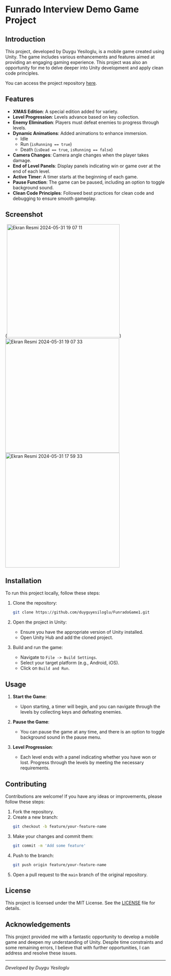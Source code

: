 # Funrado Interview Demo Game Project

## Introduction

This project, developed by Duygu Yesiloglu, is a mobile game created using Unity. The game includes various enhancements and features aimed at providing an engaging gaming experience. This project was also an opportunity for me to delve deeper into Unity development and apply clean code principles.

You can access the project repository [here](https://github.com/duyguyesiloglu/FunradoGame1).

## Features

- **XMAS Edition**: A special edition added for variety.
- **Level Progression**: Levels advance based on key collection.
- **Enemy Elimination**: Players must defeat enemies to progress through levels.
- **Dynamic Animations**: Added animations to enhance immersion.
  - Idle
  - Run (`isRunning == true`)
  - Death (`isDead == true`, `isRunning == false`)
- **Camera Changes**: Camera angle changes when the player takes damage.
- **End of Level Panels**: Display panels indicating win or game over at the end of each level.
- **Active Timer**: A timer starts at the beginning of each game.
- **Pause Function**: The game can be paused, including an option to toggle background sound.
- **Clean Code Principles**: Followed best practices for clean code and debugging to ensure smooth gameplay.

## Screenshot


(<img width="354" alt="Ekran Resmi 2024-05-31 19 07 11" src="https://github.com/duyguyesiloglu/FunradoGame1/assets/110973866/e8640362-3bbe-4b78-9bbd-ba5ecdabfcee">)
<img width="358" alt="Ekran Resmi 2024-05-31 19 07 33" src="https://github.com/duyguyesiloglu/FunradoGame1/assets/110973866/e29d7de5-dc01-41ce-88c0-2beac6e4ab43">
<img width="359" alt="Ekran Resmi 2024-05-31 17 59 33" src="https://github.com/duyguyesiloglu/FunradoGame1/assets/110973866/3c0a953b-0661-467d-b394-dba2d0676763">


## Installation

To run this project locally, follow these steps:

1. Clone the repository:
    ```sh
    git clone https://github.com/duyguyesiloglu/FunradoGame1.git
    ```

2. Open the project in Unity:
    - Ensure you have the appropriate version of Unity installed.
    - Open Unity Hub and add the cloned project.

3. Build and run the game:
    - Navigate to `File -> Build Settings`.
    - Select your target platform (e.g., Android, iOS).
    - Click on `Build and Run`.

## Usage

1. **Start the Game**:
    - Upon starting, a timer will begin, and you can navigate through the levels by collecting keys and defeating enemies.

2. **Pause the Game**:
    - You can pause the game at any time, and there is an option to toggle background sound in the pause menu.

3. **Level Progression**:
    - Each level ends with a panel indicating whether you have won or lost. Progress through the levels by meeting the necessary requirements.

## Contributing

Contributions are welcome! If you have any ideas or improvements, please follow these steps:

1. Fork the repository.
2. Create a new branch:
    ```sh
    git checkout -b feature/your-feature-name
    ```
3. Make your changes and commit them:
    ```sh
    git commit -m 'Add some feature'
    ```
4. Push to the branch:
    ```sh
    git push origin feature/your-feature-name
    ```
5. Open a pull request to the `main` branch of the original repository.

## License

This project is licensed under the MIT License. See the [LICENSE](LICENSE) file for details.

## Acknowledgements

This project provided me with a fantastic opportunity to develop a mobile game and deepen my understanding of Unity. Despite time constraints and some remaining errors, I believe that with further opportunities, I can address and resolve these issues.

---

*Developed by Duygu Yesiloglu*

